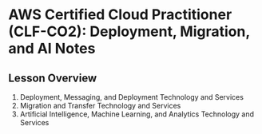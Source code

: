 # AWS Certified Cloud Practitioner (CLF-CO2): Deployment, Migration, and AI Notes

## Lesson Overview
1. Deployment, Messaging, and Deployment Technology and Services
2. Migration and Transfer Technology and Services
3. Artificial Intelligence, Machine Learning, and Analytics Technology and Services